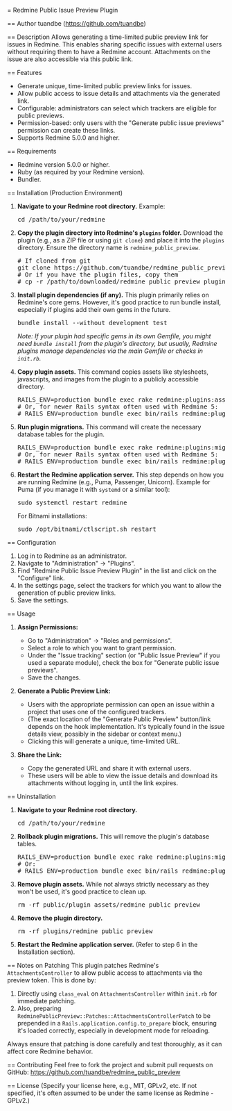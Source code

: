 = Redmine Public Issue Preview Plugin

== Author
tuandbe (https://github.com/tuandbe)

== Description
Allows generating a time-limited public preview link for issues in Redmine. This enables sharing specific issues with external users without requiring them to have a Redmine account. Attachments on the issue are also accessible via this public link.

== Features
* Generate unique, time-limited public preview links for issues.
* Allow public access to issue details and attachments via the generated link.
* Configurable: administrators can select which trackers are eligible for public previews.
* Permission-based: only users with the "Generate public issue previews" permission can create these links.
* Supports Redmine 5.0.0 and higher.

== Requirements
* Redmine version 5.0.0 or higher.
* Ruby (as required by your Redmine version).
* Bundler.

== Installation (Production Environment)

1.  **Navigate to your Redmine root directory.**
    Example:
    <pre>
    cd /path/to/your/redmine
    </pre>

2.  **Copy the plugin directory into Redmine's `plugins` folder.**
    Download the plugin (e.g., as a ZIP file or using `git clone`) and place it into the `plugins` directory. Ensure the directory name is `redmine_public_preview`.
    <pre>
    # If cloned from git
    git clone https://github.com/tuandbe/redmine_public_preview.git plugins/redmine_public_preview
    # Or if you have the plugin files, copy them
    # cp -r /path/to/downloaded/redmine_public_preview plugins/
    </pre>

3.  **Install plugin dependencies (if any).**
    This plugin primarily relies on Redmine's core gems. However, it's good practice to run bundle install, especially if plugins add their own gems in the future.
    <pre>
    bundle install --without development test
    </pre>
    *Note: If your plugin had specific gems in its own Gemfile, you might need `bundle install` from the plugin's directory, but usually, Redmine plugins manage dependencies via the main Gemfile or checks in `init.rb`.*

4.  **Copy plugin assets.**
    This command copies assets like stylesheets, javascripts, and images from the plugin to a publicly accessible directory.
    <pre>
    RAILS_ENV=production bundle exec rake redmine:plugins:assets
    # Or, for newer Rails syntax often used with Redmine 5:
    # RAILS_ENV=production bundle exec bin/rails redmine:plugins:assets
    </pre>

5.  **Run plugin migrations.**
    This command will create the necessary database tables for the plugin.
    <pre>
    RAILS_ENV=production bundle exec rake redmine:plugins:migrate
    # Or, for newer Rails syntax often used with Redmine 5:
    # RAILS_ENV=production bundle exec bin/rails redmine:plugins:migrate
    </pre>

6.  **Restart the Redmine application server.**
    This step depends on how you are running Redmine (e.g., Puma, Passenger, Unicorn).
    Example for Puma (if you manage it with `systemd` or a similar tool):
    <pre>
    sudo systemctl restart redmine
    </pre>
    For Bitnami installations:
    <pre>
    sudo /opt/bitnami/ctlscript.sh restart
    </pre>

== Configuration

1.  Log in to Redmine as an administrator.
2.  Navigate to "Administration" -> "Plugins".
3.  Find "Redmine Public Issue Preview Plugin" in the list and click on the "Configure" link.
4.  In the settings page, select the trackers for which you want to allow the generation of public preview links.
5.  Save the settings.

== Usage

1.  **Assign Permissions:**
    *   Go to "Administration" -> "Roles and permissions".
    *   Select a role to which you want to grant permission.
    *   Under the "Issue tracking" section (or "Public Issue Preview" if you used a separate module), check the box for "Generate public issue previews".
    *   Save the changes.

2.  **Generate a Public Preview Link:**
    *   Users with the appropriate permission can open an issue within a project that uses one of the configured trackers.
    *   (The exact location of the "Generate Public Preview" button/link depends on the hook implementation. It's typically found in the issue details view, possibly in the sidebar or context menu.)
    *   Clicking this will generate a unique, time-limited URL.

3.  **Share the Link:**
    *   Copy the generated URL and share it with external users.
    *   These users will be able to view the issue details and download its attachments without logging in, until the link expires.

== Uninstallation

1.  **Navigate to your Redmine root directory.**
    <pre>
    cd /path/to/your/redmine
    </pre>

2.  **Rollback plugin migrations.**
    This will remove the plugin's database tables.
    <pre>
    RAILS_ENV=production bundle exec rake redmine:plugins:migrate NAME=redmine_public_preview VERSION=0
    # Or:
    # RAILS_ENV=production bundle exec bin/rails redmine:plugins:migrate NAME=redmine_public_preview VERSION=0
    </pre>

3.  **Remove plugin assets.**
    While not always strictly necessary as they won't be used, it's good practice to clean up.
    <pre>
    rm -rf public/plugin_assets/redmine_public_preview
    </pre>

4.  **Remove the plugin directory.**
    <pre>
    rm -rf plugins/redmine_public_preview
    </pre>

5.  **Restart the Redmine application server.**
    (Refer to step 6 in the Installation section).

== Notes on Patching
This plugin patches Redmine's `AttachmentsController` to allow public access to attachments via the preview token. This is done by:
1.  Directly using `class_eval` on `AttachmentsController` within `init.rb` for immediate patching.
2.  Also, preparing `RedminePublicPreview::Patches::AttachmentsControllerPatch` to be prepended in a `Rails.application.config.to_prepare` block, ensuring it's loaded correctly, especially in development mode for reloading.

Always ensure that patching is done carefully and test thoroughly, as it can affect core Redmine behavior.

== Contributing
Feel free to fork the project and submit pull requests on GitHub:
https://github.com/tuandbe/redmine_public_preview

== License
(Specify your license here, e.g., MIT, GPLv2, etc. If not specified, it's often assumed to be under the same license as Redmine - GPLv2.)
